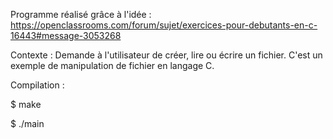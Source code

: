Programme réalisé grâce à l'idée : https://openclassrooms.com/forum/sujet/exercices-pour-debutants-en-c-16443#message-3053268

Contexte : Demande à l'utilisateur de créer, lire ou écrire un fichier. C'est un exemple de manipulation de fichier en langage C.

Compilation :

$ make

$ ./main

 
